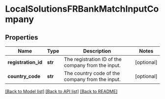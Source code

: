 # LocalSolutionsFRBankMatchInputCompany

## Properties
Name | Type | Description | Notes
------------ | ------------- | ------------- | -------------
**registration_id** | **str** | The registration ID of the company from the input. | [optional] 
**country_code** | **str** | The country code of the company from the input. | [optional] 

[[Back to Model list]](../README.md#documentation-for-models) [[Back to API list]](../README.md#documentation-for-api-endpoints) [[Back to README]](../README.md)

